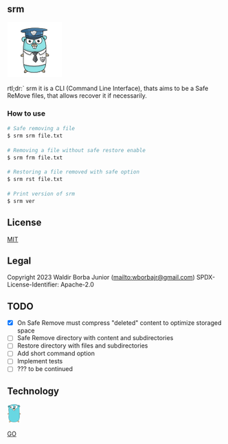 
## srm

<p>
  <img src="./assets/logo.png" width="128"/>
  <br>
</p>

rtl;dr:` srm it is a CLI (Command Line Interface), thats aims to be a Safe ReMove files, that allows recover it if necessarily.

### How to use

```sh
# Safe removing a file
$ srm srm file.txt

# Removing a file without safe restore enable
$ srm frm file.txt

# Restoring a file removed with safe option
$ srm rst file.txt

# Print version of srm
$ srm ver 
```

## License

[MIT](https://github.com/waldirborbajr/srm/blob/main/LICENSE)

## Legal

Copyright 2023 Waldir Borba Junior (<mailto:wborbajr@gmail.com>)
SPDX-License-Identifier: Apache-2.0

## TODO
- [x] On Safe Remove must compress "deleted" content to optimize storaged space
- [ ] Safe Remove directory with content and subdirectories
- [ ] Restore directory with files and subdirectories
- [ ] Add short command option
- [ ] Implement tests
- [ ] ??? to be continued

## Technology

<img src="assets/gopher.png" alt="srm" width="32" /> 

[GO](https://go.dev/)
